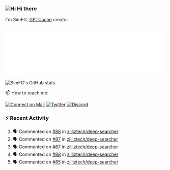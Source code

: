 ### <img src='https://qpluspicture.oss-cn-beijing.aliyuncs.com/6LjjQA/Hi.gif' alt='Hi' width="24"/> Hi there

I'm SimFG, [GPTCache](https://github.com/zilliztech/GPTCache) creator

![Metrics 👋](/metrics.plugin.followup.user.svg)

![SimFG's GitHub stats](https://github-readme-stats.vercel.app/api?username=SimFG&show_icons=true&theme=radical&count_private=true)

📫 How to reach me:

[![Connect on Mail](https://img.shields.io/badge/Ask%20me-anything-1abc9c.svg)](mailto:1142838399@qq.com)
[![Twitter](https://img.shields.io/twitter/follow/FogSim?style=social)](https://twitter.com/FogSim)
[![Discord](https://img.shields.io/discord/1092648432495251507?label=Discord&logo=discord)](https://discord.gg/Q8C6WEjSWV)

### :zap: Recent Activity

<!--START_SECTION:activity-->
1. 🗣 Commented on [#88](https://github.com/zilliztech/deep-searcher/issues/88) in [zilliztech/deep-searcher](https://github.com/zilliztech/deep-searcher)
2. 🗣 Commented on [#87](https://github.com/zilliztech/deep-searcher/issues/87) in [zilliztech/deep-searcher](https://github.com/zilliztech/deep-searcher)
3. 🗣 Commented on [#67](https://github.com/zilliztech/deep-searcher/issues/67) in [zilliztech/deep-searcher](https://github.com/zilliztech/deep-searcher)
4. 🗣 Commented on [#88](https://github.com/zilliztech/deep-searcher/issues/88) in [zilliztech/deep-searcher](https://github.com/zilliztech/deep-searcher)
5. 🗣 Commented on [#85](https://github.com/zilliztech/deep-searcher/issues/85) in [zilliztech/deep-searcher](https://github.com/zilliztech/deep-searcher)
<!--END_SECTION:activity-->

